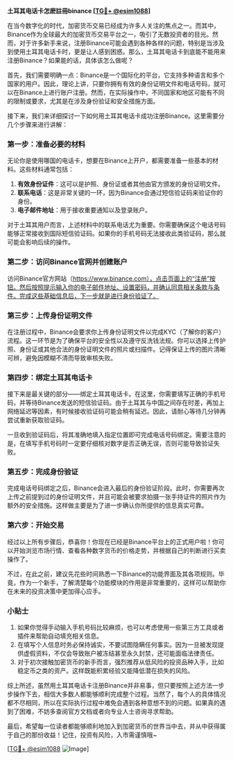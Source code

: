 **土耳其电话卡怎麽註冊binance [[TG💪+ @esim1088](https://t.me/s/esim1088)]**

在当今数字化的时代，加密货币交易已经成为许多人关注的焦点之一。而其中，Binance作为全球最大的加密货币交易平台之一，吸引了无数投资者的目光。然而，对于许多新手来说，注册Binance可能会遇到各种各样的问题，特别是当涉及到使用土耳其电话卡时，更是让人感到困惑。那么，土耳其电话卡到底能不能用来注册Binance？如果能的话，具体该怎么做呢？

首先，我们需要明确一点：Binance是一个国际化的平台，它支持多种语言和多个国家的用户。因此，理论上讲，只要你拥有有效的身份证明文件和电话号码，就可以在Binance上进行账户注册。然而，在实际操作中，不同国家和地区可能有不同的限制或要求，尤其是在涉及身份验证和安全措施方面。

接下来，我们来详细探讨一下如何用土耳其电话卡成功注册Binance。这里需要分几个步骤来进行讲解：

### **第一步：准备必要的材料**
无论你是使用哪国的电话卡，想要在Binance上开户，都需要准备一些基本的材料。这些材料通常包括：
1. **有效身份证件**：这可以是护照、身份证或者其他由官方颁发的身份证明文件。
2. **联系电话**：这是非常关键的一环，因为Binance会通过短信验证码来验证你的身份。
3. **电子邮件地址**：用于接收重要通知以及登录账户。

对于土耳其用户而言，上述材料中的联系电话尤为重要。你需要确保这个电话号码能够正常接收到国际短信验证码。如果你的手机号码无法接收此类验证码，那么就可能会影响后续的操作。

### **第二步：访问Binance官网并创建账户**
访问Binance官方网站（https://www.binance.com），点击页面上的“注册”按钮。然后按照提示输入你的电子邮件地址、设置密码，并确认同意相关条款与条件。完成这些基础信息后，下一步就是进行身份验证了。

### **第三步：上传身份证明文件**
在注册过程中，Binance会要求你上传身份证明文件以完成KYC（了解你的客户）流程。这一环节是为了确保平台的安全性以及遵守反洗钱法规。你可以选择上传护照、身份证或其他合法的身份证明文件的照片或扫描件。记得保证上传的图片清晰可辨，避免因模糊不清而导致审核失败。

### **第四步：绑定土耳其电话卡**
接下来是最关键的部分——绑定土耳其电话卡。在这里，你需要填写正确的手机号码，并等待Binance发送的短信验证码。由于土耳其与中国之间存在时差，再加上网络延迟等因素，有时候接收验证码可能会稍有延迟。因此，请耐心等待几分钟再尝试重新获取验证码。

一旦收到验证码后，将其准确地填入指定位置即可完成电话号码绑定。需要注意的是，在填写手机号码时一定要仔细核对数字是否正确无误，否则可能导致验证失败。

### **第五步：完成身份验证**
完成电话号码绑定之后，Binance会进入最后的身份验证阶段。此时，你需要再次上传之前提到过的身份证明文件，并且可能会被要求拍摄一张手持证件的照片作为额外的安全措施。这样做主要是为了进一步确认你所提供的信息真实可靠。

### **第六步：开始交易**
经过以上所有步骤后，恭喜你！你现在已经是Binance平台上的正式用户啦！你可以开始浏览市场行情、查看各种数字货币的价格走势，并根据自己的判断进行买卖操作了。

不过，在此之前，建议先花些时间熟悉一下Binance的功能界面及其各项规则。毕竟，作为一个新手，了解清楚每个功能模块的作用是非常重要的，这样可以帮助你在未来的投资决策中更加得心应手。

### **小贴士**
1. 如果你觉得手动输入手机号码比较麻烦，也可以考虑使用一些第三方工具或者插件来帮助自动填充相关信息。
2. 在填写个人信息时务必保持诚实，不要试图隐瞒任何事实。因为一旦被发现提供虚假资料，不仅会导致账户被冻结甚至永久封禁，还可能面临法律责任。
3. 对于初次接触加密货币的新手而言，强烈推荐从低风险的投资品种入手，比如稳定币之类的资产。这样既能积累经验又能降低潜在损失的风险。

综上所述，虽然用土耳其电话卡注册Binance并非易事，但只要按照上述方法一步步操作下去，相信大多数人都能够顺利完成整个过程。当然了，每个人的具体情况都不尽相同，所以在实际执行过程中难免会遇到各种意想不到的问题。如果真的遇到了困难，不妨多查阅官方文档或者向专业人士咨询寻求帮助。

最后，希望每一位读者都能够顺利地加入到加密货币的世界当中去，并从中获得属于自己的那份收益！记住，投资有风险，入市需谨慎哦~

[[TG💪+ @esim1088](https://t.me/s/esim1088) ![Image](https://i.postimg.cc/4NQfJmqS/Snipaste-2025-05-13-00-14-12.png)]